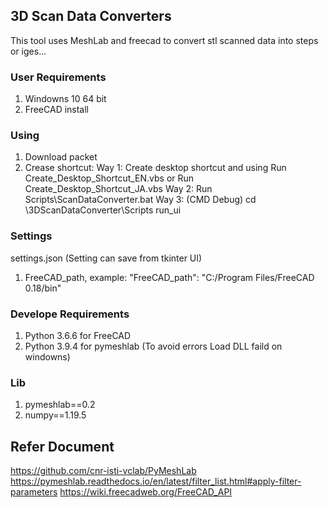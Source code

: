 ## 3D Scan Data Converters
This tool uses MeshLab and freecad to convert stl scanned data into steps or iges...

### User Requirements
1. Windowns 10 64 bit
2. FreeCAD install

### Using
1. Download packet
2. Crease shortcut:
    Way 1: Create desktop shortcut and using
      Run Create_Desktop_Shortcut_EN.vbs or
      Run Create_Desktop_Shortcut_JA.vbs
    Way 2:
      Run Scripts\ScanDataConverter.bat
    Way 3: (CMD Debug)
      cd \3DScanDataConverter\Scripts
      run_ui

### Settings
settings.json (Setting can save from tkinter UI)
1. FreeCAD_path, example:
"FreeCAD_path": "C:/Program Files/FreeCAD 0.18/bin"

### Develope Requirements
1. Python 3.6.6 for FreeCAD
2. Python 3.9.4 for pymeshlab (To avoid errors Load DLL faild on windowns)

### Lib
1. pymeshlab==0.2
2. numpy==1.19.5

## Refer Document
https://github.com/cnr-isti-vclab/PyMeshLab
https://pymeshlab.readthedocs.io/en/latest/filter_list.html#apply-filter-parameters
https://wiki.freecadweb.org/FreeCAD_API
